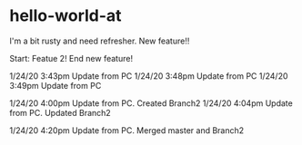 # hello-world-at
I'm a bit rusty and need refresher. New feature!!

Start: Featue 2!
End new feature!


1/24/20 3:43pm Update from PC
1/24/20 3:48pm Update from PC
1/24/20 3:49pm Update from PC




1/24/20 4:00pm Update from PC. Created Branch2
1/24/20 4:04pm Update from PC. Updated Branch2




1/24/20 4:20pm Update from PC. Merged master and Branch2
